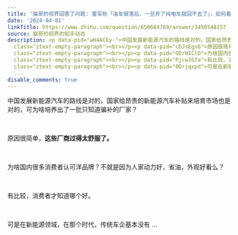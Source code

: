 ```yaml
---
title: '猫哥的视界回答了问题: 雷军称「油车很落后，一旦开了纯电车就回不去了」，如何看待这一观点？'
date: '2024-04-01'
linkTitle: https://www.zhihu.com/question/650684769/answer/3450548157
source: 猫哥的视界的知乎动态
description: <p data-pid="wH4ACEy-">中国发展新能源汽车的路线是对的，国家给昂贵的新能源汽车补贴来培育市场也是对的，可为啥培养出了一批只知道骗补的厂家？</p><p
  class="ztext-empty-paragraph"><br></p><p data-pid="cDJsEgs6">原因很简单，<b>这些厂商过得太舒服了。</b></p><p
  class="ztext-empty-paragraph"><br></p><p data-pid="GDrHIClD">为啥国内很多消费者认可洋品牌？不就是因为人家动力好，省油，外观好看么？</p><p
  class="ztext-empty-paragraph"><br></p><p data-pid="PjcwJG7a">有比较，消费者才知道哪个好。</p><p
  class="ztext-empty-paragraph"><br></p><p data-pid="0Orjqxpd">可是在新能源领域，在那个时代，传统车企基本没有
  ...
disable_comments: true
---
```

<p data-pid="wH4ACEy-">中国发展新能源汽车的路线是对的，国家给昂贵的新能源汽车补贴来培育市场也是对的，可为啥培养出了一批只知道骗补的厂家？</p><p class="ztext-empty-paragraph"><br></p><p data-pid="cDJsEgs6">原因很简单，<b>这些厂商过得太舒服了。</b></p><p class="ztext-empty-paragraph"><br></p><p data-pid="GDrHIClD">为啥国内很多消费者认可洋品牌？不就是因为人家动力好，省油，外观好看么？</p><p class="ztext-empty-paragraph"><br></p><p data-pid="PjcwJG7a">有比较，消费者才知道哪个好。</p><p class="ztext-empty-paragraph"><br></p><p data-pid="0Orjqxpd">可是在新能源领域，在那个时代，传统车企基本没有 ...